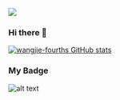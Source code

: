 ![](https://komarev.com/ghpvc/?username=wangjie-fourth)

### Hi there 👋

[![wangjie-fourths GitHub stats](https://github-readme-stats.vercel.app/api?username=wangjie-fourth&show_icons=true)](https://github.com/anuraghazra/github-readme-stats)

<!--
**wangjie-fourth/wangjie-fourth** is a ✨ _special_ ✨ repository because its `README.md` (this file) appears on your GitHub profile.

Here are some ideas to get you started:

- 🔭 I’m currently working on ...
- 🌱 I’m currently learning ...
- 👯 I’m looking to collaborate on ...
- 🤔 I’m looking for help with ...
- 💬 Ask me about ...
- 📫 How to reach me: ...
- 😄 Pronouns: ...
- ⚡ Fun fact: ...
-->

### My Badge
![alt text](https://images.credly.com/size/680x680/images/6a3afb4b-84a8-4d9a-9058-849c140fc271/image.png)

